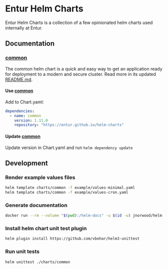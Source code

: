 # Entur Helm Charts

Entur Helm Charts is a collection of a few opinionated helm charts used internally at Entur.

## Documentation

### [common](./charts/common/README.md)

The common helm chart is a quick and easy way to get an application ready for deployment to a modern and secure cluster.
Read more in its updated [README.md](./charts/common/README.md).

#### Use [common](./charts/common/README.md)
Add to Chart.yaml:

```yaml
dependencies:
  - name: common
    version: 1.11.0
    repository: "https://entur.github.io/helm-charts"
```

#### Update [common](./charts/common/README.md)  

Update version in Chart.yaml and run `helm dependency update`

## Development

### Render example values files

```bash
helm template charts/common -f example/values-minimal.yaml
helm template charts/common -f example/values-cron.yaml
```

### Generate documentation

```bash
docker run --rm --volume "$(pwd):/helm-docs" -u $(id -u) jnorwood/helm-docs:latest
```
        
### Install helm chart unit test plugin

```bash
helm plugin install https://github.com/vbehar/helm3-unittest
```
        
### Run unit tests

```bash
helm unittest ./charts/common
```
